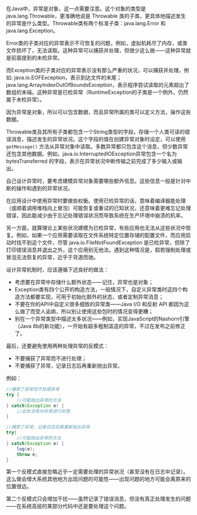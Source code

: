 在Java中，异常是对象，这一点需要注意。这个对象的类型是 java.lang.Throwable，更准确地说是 Throwable 类的子类，更具体地描述发生的异常是什么类型。Throwable类有两个标准子类：java.lang.Error 和 java.lang.Exception。

Error类的子类对应的异常表示不可恢复的问题，例如，虚拟机耗尽了内存，或类文件损坏了，无法读取。这种异常可以捕获并处理，但很少这么做——这种异常就是前面提到的未检异常。

而Exception类的子类对应的异常表示没有那么严重的状况，可以捕获并处理，例如: java.io.EOFException，表示到达文件的末尾；java.lang.ArrayIndexOutOfBoundsException，表示程序尝试读取的元素超出了数组的末端。这种异常是已检异常（RuntimeException的子类是一个例外，仍然属于未检异常）。

因为异常是对象，所以可以包含数据，而且异常所属的类可以定义方法，操作这些数据。

Throwable类及其所有子类都包含一个String类型的字段，存储一个人类可读的错误消息，描述发生的异常状况。这个字段的值在创建异常对象时设定，可以使用 `getMessage()` 方法从异常对象中读取。多数异常都只包含这个消息，但少数异常还包含其他数据。例如，java.io.InterruptedIOException异常包含一个名为 bytesTransferred 的字段，表示在异常状况中断传输之前完成了多少输入或输出。

自己设计异常时，要考虑建模异常对象需要哪些额外信息。这些信息一般是针对中断的操作和遇到的异常状况。

在应用设计中使用异常时要做些权衡。使用已检异常的话，意味着编译器能处理（或顺着调用堆栈向上冒泡）可能恢复或重试的已知状况，还意味着更难忘记处理错误，因此能减少由于忘记处理错误状况而导致系统在生产环境中崩溃的机率。

另一方面，就算理论上某些状况建模为已检异常，有些应用也无法从这些状况中恢复。例如，如果一个应用需要读取在文件系统特定位置存储的配置文件，而应用启动时找不到这个文件，尽管 java.io.FileNotFoundException 是已检异常，但除了打印错误消息并退出之外，这个应用别无他法。遇到这种情况是，假若强制处理或冒泡无法恢复的异常，近乎于背道而驰。

设计异常机制时，应该遵循下述良好的做法：
+ 考虑要在异常中存储什么额外状态——记住，异常也是对象；
+ Exception类有四个公开的构造方法，一般情况下，自定义异常类时这四个构造方法都要实现，可用于初始化额外的状态，或者定制异常消息；
+ 不要在你的API中自定义很多细致的异常类——Java I/O 和反射 API 都因为这么做了而受人诟病，所以别让使用这些包时的情况变得更糟；
+ 别在一个异常类型中描述太多状况——例如，实现JavaScript的Nashorn引擎（Java 8b的新功能），一开始有超多粗制滥造的异常，不过在发布之前修正了。

最后，还要避免使用两种处理异常的反模式：
+ 不要捕获了异常而不进行处理；
+ 不要捕获了异常，记录日志后再重新抛出异常。

例如：

```java
//捕获了异常但不处理异常
try {
	//可能抛出异常的方法
} catch(Exception e) {
	//此处没有对异常进行处理
}
```
```java
//捕获了异常，记录日志后再重新抛出异常
try{
	//可能抛出异常的方法
} catch(Exception e) {
	log(e);
	throw e;
}
```

第一个反模式直接忽略近乎一定需要处理的异常状况（甚至没有在日志中记录）。这么做会增大系统其他地方出现问题的可能性——出现问题的地方可能会离原来的位置很远。

第二个反模式只会增加干扰——虽然记录了错误消息，但没有真正处理发生的问题——在系统高层的某部分代码中还是要处理这个问题。
